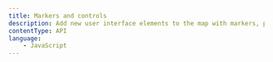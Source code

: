 ```yaml
---
title: Markers and controls
description: Add new user interface elements to the map with markers, popups, and controls.
contentType: API
language:
    - JavaScript
---
```

